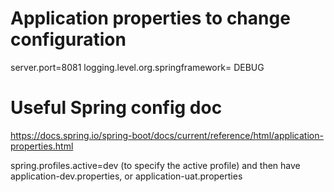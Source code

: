 # Application properties to change configuration
server.port=8081
logging.level.org.springframework= DEBUG

# Useful Spring config doc
https://docs.spring.io/spring-boot/docs/current/reference/html/application-properties.html

spring.profiles.active=dev  (to specify the active profile)
and then have application-dev.properties, or application-uat.properties